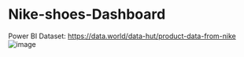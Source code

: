 # Nike-shoes-Dashboard
Power BI
Dataset: https://data.world/data-hut/product-data-from-nike
![image](https://github.com/Piriyanka18/Nike-shoes-Dashboard/assets/80697383/64f63791-4793-4305-81f9-388da405f493)


